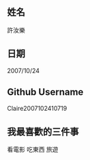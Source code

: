 姓名
----
許汝樂

日期
----
2007/10/24

Github Username
---------------
Claire2007102410719

我最喜歡的三件事
---------------
看電影
吃東西
旅遊
